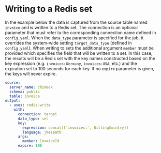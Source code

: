 # Writing to a Redis set

In the example below the data is captured from the source table named `invoice` and is written to a Redis set. The connection is an optional parameter that must refer to the corresponding connection name defined in `config.yaml`. When the `data_type` parameter is specified for the job, it overrides the system-wide setting `target_data_type` (defined in `config.yaml`). 
When writing to sets the additional argument `member` must be provided which specifies the field that will be written to a set. In this case, the results will be a Redis set with the key names constructed based on the key expression (e.g. `invoices:Germany`, `invoices:USA`, etc.) and the expiration set to 100 seconds for each key. If no `expire` parameter is given, the keys will never expire.    

```yaml
source:
  server_name: chinook
  schema: public
  table: invoice
output:
  - uses: redis.write
    with:
      connection: target
      data_type: set
      key:
        expression: concat(['invoices:', BillingCountry])
        language: jmespath
      args:
        member: InvoiceId
      expire: 100
```